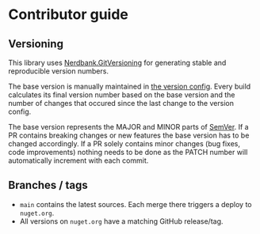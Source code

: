 # Contributor guide

## Versioning

This library uses [Nerdbank.GitVersioning](https://github.com/AArnott/Nerdbank.GitVersioning) for generating stable and reproducible version numbers.

The base version is manually maintained in [the version config](version.json). Every build calculates its final version number based on the base version and the number of changes that occured since the last change to the version config.

The base version represents the MAJOR and MINOR parts of [SemVer](https://semver.org). If a PR contains breaking changes or new features the base version has to be changed accordingly. If a PR solely contains minor changes (bug fixes, code improvements) nothing needs to be done as the PATCH number will automatically increment with each commit.

## Branches / tags

- `main` contains the latest sources. Each merge there triggers a deploy to `nuget.org`.
- All versions on `nuget.org` have a matching GitHub release/tag.
